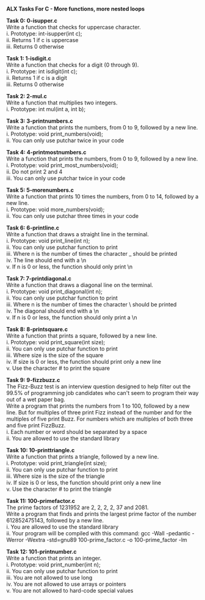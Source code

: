 **ALX Tasks For C - More functions, more nested loops**  

**Task 0: 0-isupper.c**  
Write a function that checks for uppercase character.  
i. Prototype: int-isupper(int c);  
ii. Returns 1 if c is uppercase  
iii. Returns 0 otherwise  

**Task 1: 1-isdigit.c**  
Write a function that checks for a digit (0 through 9).  
i. Prototype: int isdigit(int c);  
ii. Returns 1 if c is a digit  
iii. Returns 0 otherwise  

**Task 2: 2-mul.c**  
Write a function that multiplies two integers.  
i. Prototype: int mul(int a, int b);  

**Task 3: 3-printnumbers.c**  
Write a function that prints the numbers, from 0 to 9, followed by a new line.  
i. Prototype: void print_numbers(void);  
ii. You can only use putchar twice in your code  

**Task 4: 4-printmostnumbers.c**  
Write a function that prints the numbers, from 0 to 9, followed by a new line.  
i. Prototype: void print_most_numbers(void);  
ii. Do not print 2 and 4  
iii. You can only use putchar twice in your code  

**Task 5: 5-morenumbers.c**  
Write a function that prints 10 times the numbers, from 0 to 14, followed by a new line.  
i. Prototype: void more_numbers(void);  
ii. You can only use putchar three times in your code  

**Task 6: 6-printline.c**  
Write a function that draws a straight line in the terminal.  
i. Prototype: void print_line(int n);  
ii. You can only use putchar function to print  
iii. Where n is the number of times the character _ should be printed  
iv. The line should end with a \n  
v. If n is 0 or less, the function should only print \n  

**Task 7: 7-printdiagonal.c**  
Write a function that draws a diagonal line on the terminal.  
i. Prototype: void print_diagonal(int n);  
ii. You can only use putchar function to print  
iii. Where n is the number of times the character \ should be printed  
iv. The diagonal should end with a \n  
v. If n is 0 or less, the function should only print a \n  

**Task 8: 8-printsquare.c**  
Write a function that prints a square, followed by a new line.  
i. Prototype: void print_square(int size);  
ii. You can only use putchar function to print  
iii. Where size is the size of the square  
iv. If size is 0 or less, the function should print only a new line  
v. Use the character # to print the square  

**Task 9: 9-fizzbuzz.c**  
The Fizz-Buzz test is an interview question designed to help filter out the 99.5% of programming job candidates who can't seem to program their way out of a wet paper bag.  
Write a program that prints the numbers from 1 to 100, followed by a new line. But for multiples of three print Fizz instead of the number and for the multiples of five print Buzz. For numbers which are multiples of both three and five print FizzBuzz.  
i. Each number or word should be separated by a space  
ii. You are allowed to use the standard library  

**Task 10: 10-printtriangle.c**  
Write a function that prints a triangle, followed by a new line.  
i. Prototype: void print_triangle(int size);  
ii. You can only use putchar function to print  
iii. Where size is the size of the triangle  
iv. If size is 0 or less, the function should print only a new line  
v. Use the character # to print the triangle  

**Task 11: 100-primefactor.c**  
The prime factors of 1231952 are 2, 2, 2, 2, 37 and 2081.  
Write a program that finds and prints the largest prime factor of the number 612852475143, followed by a new line.  
i. You are allowed to use the standard library  
ii. Your program will be compiled with this command: gcc -Wall -pedantic -Werror -Wextra -std=gnu89 100-prime_factor.c -o 100-prime_factor -lm  

**Task 12: 101-printnumber.c**  
Write a function that prints an integer.  
i. Prototype: void print_number(int n);  
ii. You can only use putchar function to print  
iii. You are not allowed to use long  
iv. You are not allowed to use arrays or pointers  
v. You are not allowed to hard-code special values
